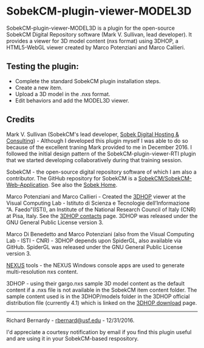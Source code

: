 # SobekCM-plugin-viewer-MODEL3D
<p>SobekCM-plugin-viewer-MODEL3D is a plugin for the open-source SobekCM Digital Repository software (Mark V. Sullivan, lead developer). It provides a viewer for 3D model content (nxs format) using 3DHOP, a HTML5-WebGL viewer created by Marco Potenziani and Marco Callieri.</p>

<h2>Testing the plugin:</h2>

<ul>
<li>Complete the standard SobekCM plugin installation steps.</li>
<li>Create a new item.</li>
<li>Upload a 3D model in the .nxs format.</li>
<li>Edit behaviors and add the MODEL3D viewer.</li>
</ul>
 
<h2>Credits</h2>

<p>Mark V. Sullivan (SobekCM's lead developer, <a href="https://sobekdigital.com/">Sobek Digital Hosting &amp; Consulting</a>) - Although I developed this plugin myself I was able to do so because of the excellent traning Mark provided to me in December 2016. I followed the initial design pattern of the SobekCM-plugin-viewer-RTI plugin that we started developing collaboratively during that training session.</p>

<p>SobekCM - the open-source digital repository software of which I am also a contributor. The GitHub repository for SobekCM is a <a href="https://github.com/SobekCM/SobekCM-Web-Application">SobekCM/SobekCM-Web-Application</a>. See also the <a href="http://sobekrepository.org/">Sobek Home</a>.</p>

<p>Marco Potenziani and Marco Callieri - Created the <a href="http://vcg.isti.cnr.it/3dhop/">3DHOP</a> viewer at the Visual Computing Lab - Istituto di Scienza e Tecnologie dell’Informazione “A. Faedo”(ISTI), an Institute of the National Research Council of Italy (CNR) at Pisa, Italy. See the <a href="http://vcg.isti.cnr.it/3dhop/contacts.php">3DHOP contacts</a> page. 3DHOP was released under the GNU General Public License version 3.</p>

<p>Marco Di Benedetto and Marco Potenziani (also from the Visual Computing Lab - ISTI - CNR) - 3DHOP depends upon SpiderGL, also available via GitHub. SpiderGL was released under the GNU General Public License version 3.</p>

<p><a href="http://vcg.isti.cnr.it/nexus/">NEXUS</a> tools - the NEXUS Windows console apps are used to generate multi-resolution nxs content.</p>

<p>3DHOP - using their gargo.nxs sample 3D model content as the default content if a .nxs file is not available in the SobekCM item content folder. The sample content used is in the 3DHOP/models folder in the 3DHOP official distribution file (currently 4.1) which is linked on the <a href="http://vcg.isti.cnr.it/3dhop/download.php">3DHOP download</a> page.</p>

<hr/>

<p>Richard Bernardy - <a href="mailto:rbernard@usf.edu">rbernard@usf.edu</a> - 12/31/2016.</p>
<p>I'd appreciate a courtesy notification by email if you find this plugin useful and are using it in your SobekCM-based respository.</p>
